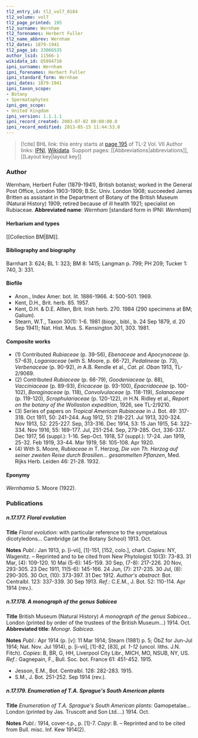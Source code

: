 ```yaml
---
tl2_entry_id: tl2_vol7_0184
tl2_volume: vol7
tl2_page_printed: 195
tl2_surname: Wernham
tl2_forenames: Herbert Fuller
tl2_name_abbrev: Wernham
tl2_dates: 1879-1941
tl2_page_id: 33066535
author_lsid: 11566-1
wikidata_id: Q5894710
ipni_surname: Wernham
ipni_forenames: Herbert Fuller
ipni_standard_form: Wernham
ipni_dates: 1879-1941
ipni_taxon_scope: 
- Botany
- Spermatophytes
ipni_geo_scope: 
- United Kingdom
ipni_version: 1.1.1.1
ipni_record_created: 2003-07-02 00:00:00.0
ipni_record_modified: 2013-05-15 11:44:53.0
---
```


> [!cite] BHL link: this entry starts at [page 195](https://www.biodiversitylibrary.org/page/33066535) of TL-2 Vol. VII
> Author links: [IPNI](https://www.ipni.org/a/11566-1), [Wikidata](https://www.wikidata.org/wiki/Q5894710). Support pages: [[Abbreviations|abbreviations]], [[Layout key|layout key]]

### Author

Wernham, Herbert Fuller (1879-1941), British botanist; worked in the General Post Office, London 1903-1909; B.Sc. Univ. London 1908; succeeded James Britten as assistant in the Department of Botany of the British Museum (Natural History) 1909; retired because of ill health 1921; specialist on Rubiaceae. 
**Abbreviated name**: *Wernham* \[standard form in IPNI: *Wernham*\]

#### Herbarium and types

[[Collection BM|BM]].

#### Bibliography and biography

Barnhart 3: 624; BL 1: 323; BM 8: 1415; Langman p. 799; PH 209; Tucker 1: 740, 3: 331.

#### Biofile

- Anon., Index Amer. bot. lit. 1886-1966. 4: 500-501. 1969.
- Kent, D.H., Brit. herb. 85. 1957.
- Kent, D.H. & D.E. Alllen, Brit. Irish herb. 270. 1984 (290 specimens at BM; Galium).
- Stearn, W.T., Taxon 30(1): 1-6. 1981 (biogr., bibl., b. 24 Sep 1879, d. 20 Sep 1941); Nat. Hist. Mus. S. Kensington 301, 303. 1981.

#### Composite works

- (1) Contributed *Rubiaceae* (p. 39-56), *Ebenaceae* and *Apocynaceae* (p. 57-63), *Loganiaceae* (with S. Moore, p. 66-72), *Pedalineae* (p. 73), *Verbenaceae* (p. 90-92), *in* A.B. Rendle et al., *Cat. pl. Oban* 1913, TL-2/9069.
- (2) Contributed *Rubiaceae* (p. 66-79), *Goodeniaceae* (p. 88), *Vacciniaceae* (p. 89-93), *Ericaceae* (p. 93-100), *Epacridaceae* (p. 100-102), *Boraginaceae* (p. 118), *Convolvulaceae* (p. 118-119), *Solanaceae* (p. 119-120), *Scrophulariaceae* (p. 120-122), *in* H.N. Ridley et al., *Report on the botany of the Wollaston expedition*, 1926, see TL-2/9210.
- (3) Series of papers on *Tropical American Rubiaceae* in J. Bot. 49: 317-318. Oct 1911, 50: 241-244. Aug 1912, 51: 218-221. Jul 1913, 320-324. Nov 1913, 52: 225-227. Sep, 313-316. Dec 1914, 53: 15 Jan 1915, 54: 322-334. Nov 1916, 55: 169-177. Jul, 251-254. Sep, 279-285. Oct, 336-337. Dec 1917, 56 (suppl.): 1-16. Sep-Oct. 1918, 57 (suppl.): 17-24. Jan 1919, 25-32. Feb 1919, 33-44. Mar 1919, 58: 105-108. Apr 1920.
- (4) With S. Moore, *Rubiaceae in* T. Herzog, *Die von Th. Herzog auf seiner zweiten Reise durch Brasilien... gesammelten Pflanzen*, Med. Rijks Herb. Leiden 46: 21-28. 1932.

#### Eponymy

*Wernhamia* S. Moore (1922).

### Publications

##### n.17.177. Floral evolution

**Title**
*Floral evolution*: with particular reference to the sympetalous dicotyledons... Cambridge (at the Botany School) 1913. Oct.

**Notes**
*Publ*.: Jan 1913, p. \[i-vii\], \[1\]-151, \[152, colo.\], chart. *Copies*: NY, Wagenitz. – Reprinted and to be cited from New Phytologist 10(3): 73-83. 31 Mar, (4): 109-120. 10 Mai (5-6): 145-159. 30 Sep, (7-8): 217-226. 20 Nov, 293-305. 23 Dec 1911, 11(5-6): 145-166. 24 Jun, (7): 217-235. 30 Jul, (8): 290-305. 30 Oct, (10): 373-397. 31 Dec 1912.
*Author's abstract*: Bot. Centralbl. 123: 337-339. 30 Sep 1913.
*Ref*.: C.E.M., J. Bot. 52: 110-114. Apr 1914 (rev.).

##### n.17.178. A monograph of the genus Sabicea

**Title**
British Museum (Natural History) *A monograph of the genus Sabicea*... London (printed by order of the trustees of the British Museum...) 1914. Oct.
**Abbreviated title**: *Monogr. Sabicea*.

**Notes**
*Publ*.: Apr 1914 (p. \[v\]: 11 Mar 1914; Stearn (1981) p. 5; ÖbZ for Jun-Jul 1914; Nat. Nov. Jul 1914), p. \[i-vii\], \[1\]-82, \[83\], *pl. 1-12* (uncol. liths. J.N. Fitch). *Copies*: B, BR, G, HH, Liverpool City Libr., MICH, MO, NSUB, NY, US.
*Ref*.: Gagnepain, F., Bull. Soc. bot. France 61: 451-452. 1915.
- Jesson, E.M., Bot. Centralbl. 128: 282-283. 1915.
- S.M., J. Bot. 251-252. Sep 1914 (rev.).

##### n.17.179. Enumeration of T.A. Sprague's South American plants

**Title**
*Enumeration of T.A. Sprague's South American plants*: Gamopetalae... London (printed by Jas. Truscott and Son Ltd....) 1914. Oct.

**Notes**
*Publ*.: 1914, cover-t.p., p. \[1\]-7. *Copy*: B. – Reprinted and to be cited from Bull. misc. Inf.
Kew 1914(2).


